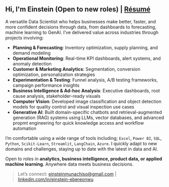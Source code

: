 <h2>
 Hi, I'm Einstein (Open to new roles) | 
 <a href="https://drive.google.com/file/d/1GHRHK9UJ4XgjFGaoqSKJCnMwDVSc0PN3/view?usp=sharing">Résumé</a>
</h2>

A versatile Data Scientist who helps businesses make better, faster, and more confident decisions through data, from dashboards to forecasting, machine learning to GenAI.
I’ve delivered value across industries through projects involving:   

- **Planning & Forecasting**: Inventory optimization, supply planning, and demand modeling
- **Operational Monitoring**: Real-time KPI dashboards, alert systems, and anomaly detection
- **Customer & Marketing Analytics**: Segmentation, conversion optimization, personalization strategies
- **Experimentation & Testing**: Funnel analysis, A/B testing frameworks, campaign performance insights
- **Business Intelligence & Ad-hoc Analysis**: Executive dashboards, root cause analysis, stakeholder-ready visuals
- **Computer Vision**: Developed image classification and object detection models for quality control and visual inspection use cases
- **Generative AI**: Built domain-specific chatbots and retrieval-augmented generation (RAG) systems using LLMs, vector databases, and advanced propmt engineering for quick knowledge access and workflow automation

I’m comfortable using a wide range of tools including; `Excel`, `Power BI`, `SQL`, `Python`, `Scikit-Learn`, `Streamlit`, `LangChain`, `Azure`. I quickly adapt to new domains and challenges, staying up to date with the latest in data and AI.   

Open to roles in **analytics, business intelligence, product data, or applied machine learning**. Anywhere data meets business decisions.   

> Let’s connect: [einsteinmunachiso@gmail.com](mailto:einsteinmunachiso@gmail.com) | [linkedin.com/in/einstein-ebereonwu](https://www.linkedin.com/in/einstein-ebereonwu/)
